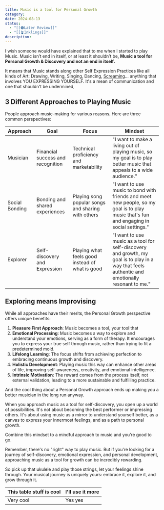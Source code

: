 ```yaml
---
title: Music is a tool for Personal Growth
category: 
date: 2024-08-13
status:
  - "[[🟠Later Review]]"
  - "[[🪴Inklings]]"
description:
---
```

I wish someone would have explained that to me when I started to play Music. Music isn’t end in itself, or at least it shouldn’t be, **Music a tool for Personal Growth & Discovery and not an end in itself.**

It means that Music stands along other Self Expression Practices like all kinds of Art: Drawing, Writing, Singing, Dancing, [Screaming](/notes/screaming)... anything that involves YOU EXPRESSING YOURSELF. It's a mean of communication and one that shouldn't be undermined,  

## 3 Different Approaches to Playing Music

People approach music-making for various reasons. Here are three common perspectives:

| Approach       | Goal                              | Focus                                              | Mindset                                                                                                                                         |
| -------------- | --------------------------------- | -------------------------------------------------- | ----------------------------------------------------------------------------------------------------------------------------------------------- |
| Musician       | Financial success and recognition | Technical proficiency and marketability            | "I want to make a living out of playing  music, so my goal is to play better music that appeals to a wide audience."                            |
| Social Bonding | Bonding and shared experiences    | Playing song popular songs and sharing with others | "I want to use music to bond with friends and meet new people, so my goal is to play music that's fun and engaging in social settings."         |
| Explorer       | Self-discovery and Expression     | Playing what feels good instead of what is good    | "I want to use music as a tool for self-discovery and growth, my goal is to play in a way that feels authentic and emotionally resonant to me." |

  
## Exploring means Improvising

  
While all approaches have their merits, the Personal Growth perspective offers unique benefits:

1. **Pleasure First Approach**: Music becomes a tool, your tool that 
2. **Emotional Processing**: Music becomes a way to explore and understand your emotions, serving as a form of therapy. It encourages you to express your true self through music, rather than trying to fit a predetermined mold.
3. **Lifelong Learning**: The focus shifts from achieving perfection to embracing continuous growth and discovery.
4. **Holistic Development**: Playing music this way can enhance other areas of life, improving self-awareness, creativity, and emotional intelligence.
5. **Intrinsic Motivation**: The reward comes from the process itself, not external validation, leading to a more sustainable and fulfilling practice.

And the cool thing about a Personal Growth approach ends up making you a better musician in the long run anyway. 

When you approach music as a tool for self-discovery, you open up a world of possibilities. It's not about becoming the best performer or impressing others. It's about using music as a mirror to understand yourself better, as a canvas to express your innermost feelings, and as a path to personal growth.

Combine this mindset to a mindful approach to music and you’re good to go.

Remember, there's no "right" way to play music. But if you're looking for a journey of self-discovery, emotional expression, and personal development, approaching music as a tool for growth can be incredibly rewarding.

So pick up that ukulele and play those strings,  let your feelings shine through. Your musical journey is uniquely yours: embrace it, explore it, and grow through it.



| This table stuff is cool | I'll use it more |
| ------------------------ | ---------------- |
| Very cool                | Yes yes          |


